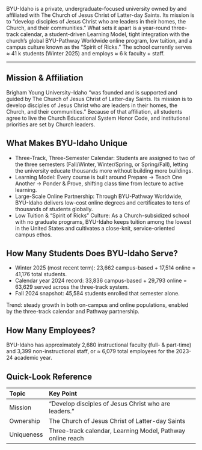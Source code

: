 BYU-Idaho is a private, undergraduate-focused university owned by and affiliated with The Church of Jesus Christ of Latter-day Saints. Its mission is to “develop disciples of Jesus Christ who are leaders in their homes, the Church, and their communities.” What sets it apart is a year-round three-track calendar, a student-driven Learning Model, tight integration with the church’s global BYU-Pathway Worldwide online program, low tuition, and a campus culture known as the “Spirit of Ricks.” The school currently serves ≈ 41 k students (Winter 2025) and employs ≈ 6 k faculty + staff.

---

## Mission & Affiliation

Brigham Young University–Idaho “was founded and is supported and guided by The Church of Jesus Christ of Latter-day Saints. Its mission is to develop disciples of Jesus Christ who are leaders in their homes, the Church, and their communities.” Because of that affiliation, all students agree to live the Church Educational System Honor Code, and institutional priorities are set by Church leaders.

## What Makes BYU-Idaho Unique

- Three-Track, Three-Semester Calendar: Students are assigned to two of the three semesters (Fall/Winter, Winter/Spring, or Spring/Fall), letting the university educate thousands more without building more buildings.
- Learning Model: Every course is built around Prepare → Teach One Another → Ponder & Prove, shifting class time from lecture to active learning.
- Large-Scale Online Partnership: Through BYU-Pathway Worldwide, BYU-Idaho delivers low-cost online degrees and certificates to tens of thousands of students globally.
- Low Tuition & “Spirit of Ricks” Culture: As a Church-subsidized school with no graduate programs, BYU-Idaho keeps tuition among the lowest in the United States and cultivates a close-knit, service-oriented campus ethos.

## How Many Students Does BYU-Idaho Serve?

- Winter 2025 (most recent term): 23,662 campus-based + 17,514 online = 41,176 total students.
- Calendar year 2024 record: 33,836 campus-based + 29,793 online = 63,629 served across the three-track system.
- Fall 2024 snapshot: 45,584 students enrolled that semester alone.

Trend: steady growth in both on-campus and online populations, enabled by the three-track calendar and Pathway partnership.

## How Many Employees?

BYU-Idaho has approximately 2,680 instructional faculty (full- & part-time) and 3,399 non-instructional staff, or ≈ 6,079 total employees for the 2023-24 academic year.

## Quick-Look Reference

| Topic      | Key Point                                                  |
| :--------- | :--------------------------------------------------------- |
| Mission    | “Develop disciples of Jesus Christ who are leaders.”       |
| Ownership  | The Church of Jesus Christ of Latter-day Saints            |
| Uniqueness | Three-track calendar, Learning Model, Pathway online reach |
